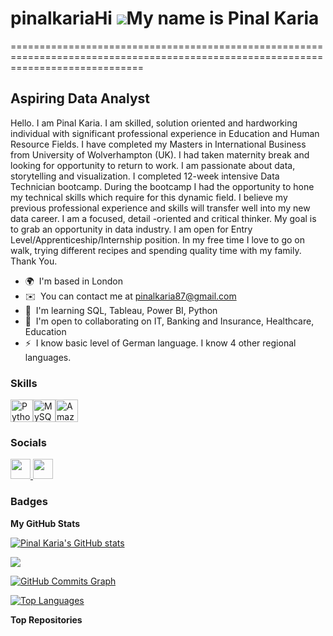 # pinalkariaHi ![](https://user-images.githubusercontent.com/18350557/176309783-0785949b-9127-417c-8b55-ab5a4333674e.gif)My name is Pinal Karia
===================================================================================================================================

Aspiring Data Analyst
---------------------

Hello. I am Pinal Karia. I am skilled, solution oriented and hardworking individual with significant professional experience in Education and Human Resource Fields. I have completed my Masters in International Business from University of Wolverhampton (UK). I had taken maternity break and looking for opportunity to return to work. I am passionate about data, storytelling and visualization. I completed 12-week intensive Data Technician bootcamp. During the bootcamp I had the opportunity to hone my technical skills which require for this dynamic field. I believe my previous professional experience and skills will transfer well into my new data career. I am a focused, detail -oriented and critical thinker. My goal is to grab an opportunity in data industry. I am open for Entry Level/Apprenticeship/Internship position. In my free time I love to go on walk, trying different recipes and spending quality time with my family. Thank You.

* 🌍  I'm based in London
* ✉️  You can contact me at [pinalkaria87@gmail.com](mailto:pinalkaria87@gmail.com)
* 🧠  I'm learning SQL, Tableau, Power BI, Python
* 🤝  I'm open to collaborating on IT, Banking and Insurance, Healthcare, Education
* ⚡  I know basic level of German language. I know 4 other regional languages.

### Skills


<p align="left">
<a href="https://www.python.org/" target="_blank" rel="noreferrer"><img src="https://raw.githubusercontent.com/danielcranney/readme-generator/main/public/icons/skills/python-colored.svg" width="36" height="36" alt="Python" /></a><a href="https://www.mysql.com/" target="_blank" rel="noreferrer"><img src="https://raw.githubusercontent.com/danielcranney/readme-generator/main/public/icons/skills/mysql-colored.svg" width="36" height="36" alt="MySQL" /></a><a href="https://aws.amazon.com" target="_blank" rel="noreferrer"><img src="https://raw.githubusercontent.com/danielcranney/readme-generator/main/public/icons/skills/aws-colored.svg" width="36" height="36" alt="Amazon Web Services" /></a>
</p>


### Socials

<p align="left"> <a href="https://www.github.com/Pinal Karia" target="_blank" rel="noreferrer"> <picture> <source media="(prefers-color-scheme: dark)" srcset="https://raw.githubusercontent.com/danielcranney/readme-generator/main/public/icons/socials/github-dark.svg" /> <source media="(prefers-color-scheme: light)" srcset="https://raw.githubusercontent.com/danielcranney/readme-generator/main/public/icons/socials/github.svg" /> <img src="https://raw.githubusercontent.com/danielcranney/readme-generator/main/public/icons/socials/github.svg" width="32" height="32" /> </picture> </a> <a href="https://www.linkedin.com/in/Pinal Karia" target="_blank" rel="noreferrer"> <picture> <source media="(prefers-color-scheme: dark)" srcset="https://raw.githubusercontent.com/danielcranney/readme-generator/main/public/icons/socials/linkedin-dark.svg" /> <source media="(prefers-color-scheme: light)" srcset="https://raw.githubusercontent.com/danielcranney/readme-generator/main/public/icons/socials/linkedin.svg" /> <img src="https://raw.githubusercontent.com/danielcranney/readme-generator/main/public/icons/socials/linkedin.svg" width="32" height="32" /> </picture> </a></p>

### Badges

<b>My GitHub Stats</b>

<a href="http://www.github.com/Pinal Karia"><img src="https://github-readme-stats.vercel.app/api?username=Pinal Karia&show_icons=true&hide=prs,&title_color=0891b2&text_color=ffffff&icon_color=0891b2&bg_color=1c1917&hide_border=true&show_icons=true" alt="Pinal Karia's GitHub stats" /></a>

<a href="http://www.github.com/Pinal Karia"><img src="https://github-readme-streak-stats.herokuapp.com/?user=Pinal Karia&stroke=ffffff&background=1c1917&ring=0891b2&fire=0891b2&currStreakNum=ffffff&currStreakLabel=0891b2&sideNums=ffffff&sideLabels=ffffff&dates=ffffff&hide_border=true" /></a>

<a href="http://www.github.com/Pinal Karia"><img src="https://github-readme-activity-graph.cyclic.app/graph?username=Pinal Karia&bg_color=1c1917&color=ffffff&line=0891b2&point=ffffff&area_color=1c1917&area=true&hide_border=true&custom_title=GitHub%20Commits%20Graph" alt="GitHub Commits Graph" /></a>

<a href="https://github.com/Pinal Karia" align="left"><img src="https://github-readme-stats.vercel.app/api/top-langs/?username=Pinal Karia&langs_count=10&title_color=0891b2&text_color=ffffff&icon_color=0891b2&bg_color=1c1917&hide_border=true&locale=en&custom_title=Top%20%Languages" alt="Top Languages" /></a>

<b>Top Repositories</b>

<div width="100%" align="center"></div><br /><br /><br /><br /><br /><br /><br />
